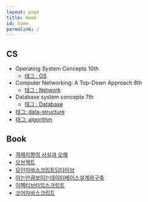 ```yaml
---
layout: page
title: Home
id: home
permalink: /
---
```


## CS

- Operating System Concepts 10th
	- [태그 : OS](https://yokan.netlify.app/tags/os/)  
- Computer Networking: A Top-Down Approach 8th
	- [태그 : Network](https://yokan.netlify.app/tags/network/)  
- Database system concepts 7th
	- [태그 : Database](https://yokan.netlify.app/tags/database/) 
- [태그: data-structure](https://yokan.netlify.app/tags/data-structure/) 
- [태그: algorithm](https://yokan.netlify.app/tags/algorithm/)  

## Book

- [객체지향의 사실과 오해](https://github.com/yanggwangseong/TIL/tree/main/%EB%8F%84%EC%84%9C/%EA%B0%9D%EC%B2%B4%EC%A7%80%ED%96%A5%EC%9D%98%20%EC%82%AC%EC%8B%A4%EA%B3%BC%20%EC%98%A4%ED%95%B4)
- [오브젝트](https://github.com/yanggwangseong/TIL/tree/main/%EB%8F%84%EC%84%9C/%EC%98%A4%EB%B8%8C%EC%A0%9D%ED%8A%B8)
- [모던자바스크립트딥다이브](https://github.com/yanggwangseong/TIL/tree/be0100483d04651bd6ce97b3aa6236cb9f80560d/%EB%8F%84%EC%84%9C/%EB%AA%A8%EB%8D%98%20%EC%9E%90%EB%B0%94%EC%8A%A4%ED%81%AC%EB%A6%BD%ED%8A%B8%20%EB%94%A5%EB%8B%A4%EC%9D%B4%EB%B8%8C(Javascript%20DeepDive))
- [아는만큼보이는데이터베이스설계와구축](https://github.com/yanggwangseong/TIL/tree/main/%EB%8F%84%EC%84%9C/%EC%95%84%EB%8A%94%EB%A7%8C%ED%81%BC%EB%B3%B4%EC%9D%B4%EB%8A%94%EB%8D%B0%EC%9D%B4%ED%84%B0%EB%B2%A0%EC%9D%B4%EC%8A%A4%EC%84%A4%EA%B3%84%EC%99%80%EA%B5%AC%EC%B6%95)
- [이펙티브타입스크립트](https://github.com/yanggwangseong/TIL/tree/main/%EB%8F%84%EC%84%9C/%EC%9D%B4%ED%8E%99%ED%8B%B0%EB%B8%8C%20%ED%83%80%EC%9E%85%EC%8A%A4%ED%81%AC%EB%A6%BD%ED%8A%B8)
- [코어자바스크립트](https://github.com/yanggwangseong/TIL/blob/be0100483d04651bd6ce97b3aa6236cb9f80560d/%EB%8F%84%EC%84%9C/%EC%BD%94%EC%96%B4%EC%9E%90%EB%B0%94%EC%8A%A4%ED%81%AC%EB%A6%BD%ED%8A%B8/Chapter/1.%20%EB%8D%B0%EC%9D%B4%ED%84%B0%20%ED%83%80%EC%9E%85.md) 
